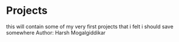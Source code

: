 # Projects
this will contain some of my very first projects that i felt i should save somewhere
Author: Harsh Mogalgiddikar
